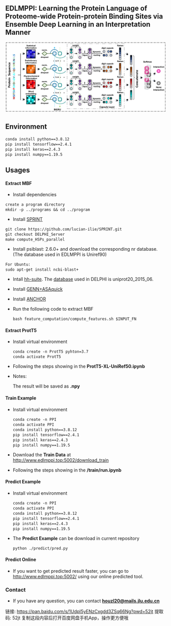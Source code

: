 ## EDLMPPI: Learning the Protein Language of Proteome-wide Protein-protein Binding Sites via Ensemble Deep Learning in an Interpretation Manner

![EDLMPPI](https://github.com/houzl3416/EDLMPPI/blob/main/EDLMPPI.png)

## Environment

```
conda install python==3.8.12
pip install tensorflow==2.4.1
pip install keras==2.4.3
pip install numpy==1.19.5
```

## Usages

#### Extract MBF

- Install dependencies

```
create a program directory
mkdir -p ../programs && cd ../program
```

- Install [SPRINT](https://github.com/lucian-ilie/SPRINT)

 ```
git clone https://github.com/lucian-ilie/SPRINT.git
git checkout DELPHI_Server
make compute_HSPs_parallel
 ```

- Install psiblast: 2.6.0+ and download the corresponding nr database. (The database used in EDLMPPI is Uniref90)

 ```
For Ubuntu:
sudo apt-get install ncbi-blast+
 ```

- Intall [hh-suite](https://github.com/soedinglab/hh-suite). The [database](http://wwwuser.gwdg.de/~compbiol/data/hhsuite/databases/hhsuite_dbs/old-releases/) used in DELPHI is uniprot20_2015_06.

- Install [GENN+ASAquick](http://mamiris.com/software.html)
- Install [ANCHOR](http://anchor.elte.hu/Downloads.php)

- Run the following code to extract MBF

  ```
  bash feature_computation/compute_features.sh $INPUT_FN
  ```

#### Extract ProtT5

- Install virtual environment

  ```
  conda create -n ProtT5 pyhton=3.7
  conda activate ProtT5
  ```

- Following the steps showing in the  **ProtT5-XL-UniRef50.ipynb**

- Notes:

  The result will be saved as **.npy**

#### Train Example

- Install virtual environment

  ```
  conda create -n PPI 
  conda activate PPI
  conda install python==3.8.12
  pip install tensorflow==2.4.1
  pip install keras==2.4.3
  pip install numpy==1.19.5
  ```

-  Download the **Train Data** at http://www.edlmppi.top:5002/download_train
- Following the steps showing in the  **/train/run.ipynb**

#### Predict Example

- Install virtual environment

  ```
  conda create -n PPI 
  conda activate PPI
  conda install python==3.8.12
  pip install tensorflow==2.4.1
  pip install keras==2.4.3
  pip install numpy==1.19.5
  ```

- The **Predict Example** can be download in current repository

  ```
  python ./predict/pred.py
  ```

#### Predict Online

- If you want to get predicted result faster, you can go to http://www.edlmppi.top:5002/ using our online predicted tool.

### Contact

- If you have any question, you can contact **houzl20@mails.jlu.edu.cn**

链接: https://pan.baidu.com/s/1UdpI5yENzCxgdd3ZSq66Ng?pwd=52jt 提取码: 52jt 复制这段内容后打开百度网盘手机App，操作更方便哦
